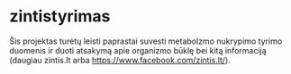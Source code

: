 # zintistyrimas
Šis projektas turėtų leisti paprastai suvesti metabolzmo nukrypimo tyrimo duomenis ir duoti atsakymą apie organizmo būklę bei kitą informaciją (daugiau zintis.lt arba https://www.facebook.com/zintis.lt/).
